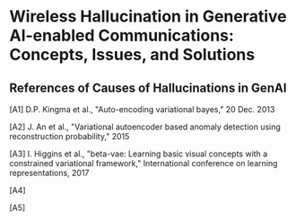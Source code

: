 # Wireless Hallucination in Generative AI-enabled Communications: Concepts, Issues, and Solutions
## References of Causes of Hallucinations in GenAI
[A1] D.P. Kingma et al., "Auto-encoding variational bayes," 20 Dec. 2013

[A2] J. An et al., "Variational autoencoder based anomaly detection using reconstruction probability," 2015

[A3] I. Higgins et al., "beta-vae: Learning basic visual concepts with a constrained variational framework," International conference on learning representations, 2017

[A4]

[A5]
